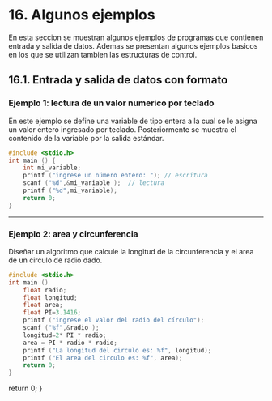 # 16. Algunos ejemplos
En esta seccion se muestran algunos ejemplos de programas que contienen entrada y salida de datos. Ademas se presentan algunos ejemplos basicos en los que se utilizan tambien las estructuras de control.

## 16.1. Entrada y salida de datos con formato

### Ejemplo 1: lectura de un valor numerico por teclado
En este ejemplo se define una variable de tipo entera a la cual se le asigna un valor entero ingresado por teclado. Posteriormente se muestra el contenido de la variable por la salida estándar.

```c
#include <stdio.h>
int main () {
    int mi_variable;
    printf ("ingrese un número entero: "); // escritura
    scanf ("%d",&mi_variable );  // lectura
    printf ("%d",mi_variable);
    return 0;
}
```
---
### Ejemplo 2: area y circunferencia
Diseñar un algoritmo que calcule la longitud de la circunferencia y el area de un circulo de radio dado.

```c
#include <stdio.h>
int main ()
    float radio;
    float longitud;
    float area;
    float PI=3.1416;
    printf ("ingrese el valor del radio del cı́rculo");
    scanf ("%f",&radio );
    longitud=2* PI * radio;
    area = PI * radio * radio;
    printf ("La longitud del circulo es: %f", longitud);
    printf ("El area del circulo es: %f", area);
    return 0;
}
```

  return 0;
}
